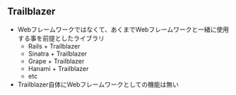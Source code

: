 ## Trailblazer

* Webフレームワークではなくて、あくまでWebフレームワークと一緒に使用する事を前提としたライブラリ
  * Rails + Trailblazer
  * Sinatra + Trailblazer
  * Grape + Trailblazer
  * Hanami + Trailblazer
  * etc
* Trailblazer自体にWebフレームワークとしての機能は無い
